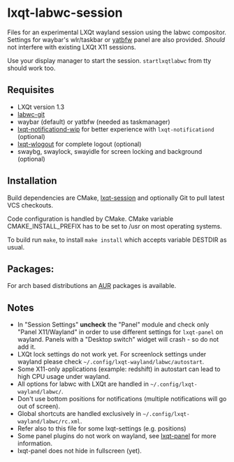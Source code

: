 # lxqt-labwc-session

Files for an experimental LXQt wayland session using the labwc compositor. Settings for waybar's wlr/taskbar or [yatbfw](https://github.com/selairi/yatbfw) panel are also provided. *Should* not interfere with existing LXQt X11 sessions.

Use your display manager to start the session. `startlxqtlabwc` from tty should work too.

## Requisites

* LXQt version 1.3
* [labwc-git](https://github.com/labwc/labwc)
* waybar (default) or yatbfw (needed as taskmanager)
* [lxqt-notificationd-wip](https://github.com/stefonarch/lxqt-notificationd/tree/wip_layer_shell_qt) for better experience with `lxqt-notificationd` (optional)
* [lxqt-wlogout](https://github.com/stefonarch/lxqt-wlogout) for complete logout (optional)
* swaybg, swaylock, swayidle for screen locking and background (optional)



## Installation

Build dependencies are CMake, [lxqt-session](https://github.com/lxqt/lxqt-session) and optionally Git to pull latest VCS checkouts.

Code configuration is handled by CMake. CMake variable CMAKE_INSTALL_PREFIX has to be set to /usr on most operating systems.

To build run `make`, to install `make install` which accepts variable DESTDIR as usual.

## Packages:

For arch based distributions an [AUR]() packages is available.

## Notes

* In "Session Settings" **uncheck** the "Panel" module and check only "Panel X11/Wayland" in order to use different settings for `lxqt-panel` on wayland. Panels with a "Desktop switch" widget will crash - so do not add it.
* LXQt lock settings do not work yet. For screenlock settings under wayland please check `~/.config/lxqt-wayland/labwc/autostart`.
* Some X11-only applications (example: redshift) in autostart can lead to high CPU usage under wayland.
* All options for labwc with LXQt are handled in `~/.config/lxqt-wayland/labwc/`.
* Don't use bottom positions for notifications (multiple notifications will go out of screen).
* Global shortcuts are handled exclusively in `~/.config/lxqt-wayland/labwc/rc.xml`.
* Refer also to this file for some lxqt-settings (e.g. positions)
* Some panel plugins do not work on wayland, see [lxqt-panel](https://github.com/stefonarch/LXQt-Wayland-files/blob/main/lxqt-panel.md) for more information.
* lxqt-panel does not hide in fullscreen (yet).



